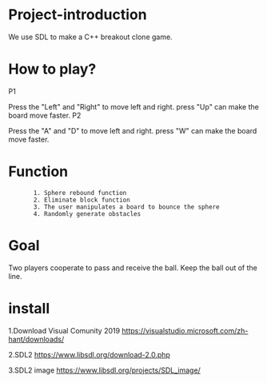 # Project-introduction
We use SDL to make a C++ breakout clone game.

# How to play?
P1

Press the "Left" and "Right" to move left and right.
press "Up" can make the board move faster.
P2

Press the "A" and "D" to move left and right.
press "W" can make the board move faster.


# Function  
           1. Sphere rebound function
           2. Eliminate block function
           3. The user manipulates a board to bounce the sphere
           4. Randomly generate obstacles
           
# Goal 
Two players cooperate to pass and receive the ball. Keep the ball out of the line.

# install
1.Download Visual Comunity 2019
https://visualstudio.microsoft.com/zh-hant/downloads/

2.SDL2 
https://www.libsdl.org/download-2.0.php

3.SDL2 image
https://www.libsdl.org/projects/SDL_image/
